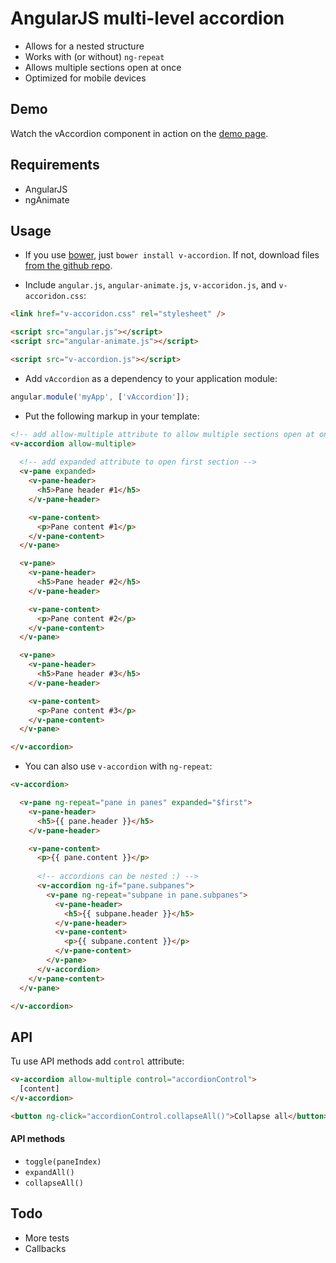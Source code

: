 # AngularJS multi-level accordion
  
  - Allows for a nested structure
  - Works with (or without) `ng-repeat`
  - Allows multiple sections open at once
  - Optimized for mobile devices


## Demo
Watch the vAccordion component in action on the [demo page](http://lukaszwatroba.github.io/v-accordion).


## Requirements
  - AngularJS
  - ngAnimate


## Usage
  - If you use [bower](http://bower.io/), just `bower install v-accordion`. If not, download files [from the github repo](./dist).

  - Include `angular.js`, `angular-animate.js`, `v-accoridon.js`, and `v-accoridon.css`:
  ```html
  <link href="v-accoridon.css" rel="stylesheet" />

  <script src="angular.js"></script>
  <script src="angular-animate.js"></script>

  <script src="v-accordion.js"></script>
  ```

  - Add `vAccordion` as a dependency to your application module:
  ```js
  angular.module('myApp', ['vAccordion']);
  ```

  - Put the following markup in your template:
  ```html
  <!-- add allow-multiple attribute to allow multiple sections open at once -->
  <v-accordion allow-multiple>
    
    <!-- add expanded attribute to open first section -->
    <v-pane expanded>
      <v-pane-header>
        <h5>Pane header #1</h5>
      </v-pane-header>

      <v-pane-content>
        <p>Pane content #1</p>
      </v-pane-content>
    </v-pane>

    <v-pane>
      <v-pane-header>
        <h5>Pane header #2</h5>
      </v-pane-header>

      <v-pane-content>
        <p>Pane content #2</p>
      </v-pane-content>
    </v-pane>

    <v-pane>
      <v-pane-header>
        <h5>Pane header #3</h5>
      </v-pane-header>

      <v-pane-content>
        <p>Pane content #3</p>
      </v-pane-content>
    </v-pane>

  </v-accordion>
  ```

  - You can also use `v-accordion` with `ng-repeat`:
  ```html
  <v-accordion>

    <v-pane ng-repeat="pane in panes" expanded="$first">
      <v-pane-header>
        <h5>{{ pane.header }}</h5>
      </v-pane-header>

      <v-pane-content>
        <p>{{ pane.content }}</p>
        
        <!-- accordions can be nested :) -->
        <v-accordion ng-if="pane.subpanes">
          <v-pane ng-repeat="subpane in pane.subpanes">
            <v-pane-header>
              <h5>{{ subpane.header }}</h5>
            </v-pane-header>
            <v-pane-content>
              <p>{{ subpane.content }}</p>
            </v-pane-content>
          </v-pane>
        </v-accordion>
      </v-pane-content>
    </v-pane>

  </v-accordion>
  ```


## API
Tu use API methods add `control` attribute:
```html
<v-accordion allow-multiple control="accordionControl">
  [content]
</v-accordion>

<button ng-click="accordionControl.collapseAll()">Collapse all</button>
```

#### API methods
  - `toggle(paneIndex)`
  - `expandAll()`
  - `collapseAll()`


## Todo
  - More tests
  - Callbacks

